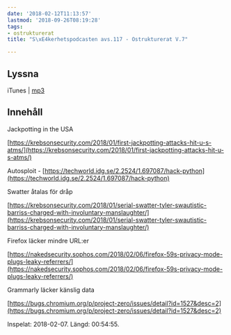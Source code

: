 ```yaml
---
date: '2018-02-12T11:13:57'
lastmod: '2018-09-26T08:19:28'
tags:
- ostrukturerat
title: "S\xE4kerhetspodcasten avs.117 - Ostrukturerat V.7"

---
```

## Lyssna

iTunes \| [mp3](http://traffic.libsyn.com/sakerhetspodcasten/Ostrukturerat_2018-02-07.mp3)

## Innehåll

Jackpotting in the USA

[https://krebsonsecurity.com/2018/01/first-jackpotting-attacks-hit-u-s-atms/](https://krebsonsecurity.com/2018/01/first-jackpotting-attacks-hit-u-s-atms/)

Autosploit - [https://techworld.idg.se/2.2524/1.697087/hack-python](https://techworld.idg.se/2.2524/1.697087/hack-python)

Swatter åtalas för dråp

[https://krebsonsecurity.com/2018/01/serial-swatter-tyler-swautistic-barriss-charged-with-involuntary-manslaughter/](https://krebsonsecurity.com/2018/01/serial-swatter-tyler-swautistic-barriss-charged-with-involuntary-manslaughter/)

Firefox läcker mindre URL:er

[https://nakedsecurity.sophos.com/2018/02/06/firefox-59s-privacy-mode-plugs-leaky-referrers/](https://nakedsecurity.sophos.com/2018/02/06/firefox-59s-privacy-mode-plugs-leaky-referrers/)

Grammarly läcker känslig data

[https://bugs.chromium.org/p/project-zero/issues/detail?id=1527&desc=2](https://bugs.chromium.org/p/project-zero/issues/detail?id=1527&desc=2)

Inspelat: 2018-02-07. Längd: 00:54:55.



